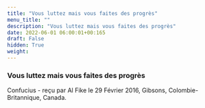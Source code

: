 ```yaml
---
title: "Vous luttez mais vous faites des progrès"
menu_title: ""
description: "Vous luttez mais vous faites des progrès"
date: 2022-06-01 06:00:01+00:165
draft: False
hidden: True
weight:
---
```

### Vous luttez mais vous faites des progrès

Confucius - reçu par Al Fike le 29 Février 2016, Gibsons, Colombie-Britannique, Canada.



